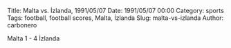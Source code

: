 Title: Malta vs. İzlanda, 1991/05/07
Date: 1991/05/07 00:00
Category: sports
Tags: football, football scores, Malta, İzlanda
Slug: malta-vs-izlanda
Author: carbonero


Malta 1 - 4 İzlanda
